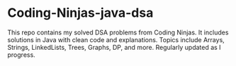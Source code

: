 # Coding-Ninjas-java-dsa
 This repo contains my solved DSA problems from Coding Ninjas. It includes solutions in Java with clean code and explanations. Topics include Arrays, Strings, LinkedLists, Trees, Graphs, DP, and more. Regularly updated as I progress.
